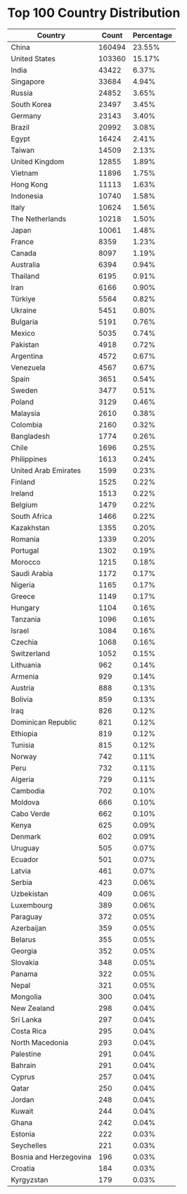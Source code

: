 # Top 100 Country Distribution
| Country | Count | Percentage |
|----|----|----|
| China | 160494 | 23.55% |
| United States | 103360 | 15.17% |
| India | 43422 | 6.37% |
| Singapore | 33684 | 4.94% |
| Russia | 24852 | 3.65% |
| South Korea | 23497 | 3.45% |
| Germany | 23143 | 3.40% |
| Brazil | 20992 | 3.08% |
| Egypt | 16424 | 2.41% |
| Taiwan | 14509 | 2.13% |
| United Kingdom | 12855 | 1.89% |
| Vietnam | 11896 | 1.75% |
| Hong Kong | 11113 | 1.63% |
| Indonesia | 10740 | 1.58% |
| Italy | 10624 | 1.56% |
| The Netherlands | 10218 | 1.50% |
| Japan | 10061 | 1.48% |
| France | 8359 | 1.23% |
| Canada | 8097 | 1.19% |
| Australia | 6394 | 0.94% |
| Thailand | 6195 | 0.91% |
| Iran | 6166 | 0.90% |
| Türkiye | 5564 | 0.82% |
| Ukraine | 5451 | 0.80% |
| Bulgaria | 5191 | 0.76% |
| Mexico | 5035 | 0.74% |
| Pakistan | 4918 | 0.72% |
| Argentina | 4572 | 0.67% |
| Venezuela | 4567 | 0.67% |
| Spain | 3651 | 0.54% |
| Sweden | 3477 | 0.51% |
| Poland | 3129 | 0.46% |
| Malaysia | 2610 | 0.38% |
| Colombia | 2160 | 0.32% |
| Bangladesh | 1774 | 0.26% |
| Chile | 1696 | 0.25% |
| Philippines | 1613 | 0.24% |
| United Arab Emirates | 1599 | 0.23% |
| Finland | 1525 | 0.22% |
| Ireland | 1513 | 0.22% |
| Belgium | 1479 | 0.22% |
| South Africa | 1466 | 0.22% |
| Kazakhstan | 1355 | 0.20% |
| Romania | 1339 | 0.20% |
| Portugal | 1302 | 0.19% |
| Morocco | 1215 | 0.18% |
| Saudi Arabia | 1172 | 0.17% |
| Nigeria | 1165 | 0.17% |
| Greece | 1149 | 0.17% |
| Hungary | 1104 | 0.16% |
| Tanzania | 1096 | 0.16% |
| Israel | 1084 | 0.16% |
| Czechia | 1068 | 0.16% |
| Switzerland | 1052 | 0.15% |
| Lithuania | 962 | 0.14% |
| Armenia | 929 | 0.14% |
| Austria | 888 | 0.13% |
| Bolivia | 859 | 0.13% |
| Iraq | 826 | 0.12% |
| Dominican Republic | 821 | 0.12% |
| Ethiopia | 819 | 0.12% |
| Tunisia | 815 | 0.12% |
| Norway | 742 | 0.11% |
| Peru | 732 | 0.11% |
| Algeria | 729 | 0.11% |
| Cambodia | 702 | 0.10% |
| Moldova | 666 | 0.10% |
| Cabo Verde | 662 | 0.10% |
| Kenya | 625 | 0.09% |
| Denmark | 602 | 0.09% |
| Uruguay | 505 | 0.07% |
| Ecuador | 501 | 0.07% |
| Latvia | 461 | 0.07% |
| Serbia | 423 | 0.06% |
| Uzbekistan | 409 | 0.06% |
| Luxembourg | 389 | 0.06% |
| Paraguay | 372 | 0.05% |
| Azerbaijan | 359 | 0.05% |
| Belarus | 355 | 0.05% |
| Georgia | 352 | 0.05% |
| Slovakia | 348 | 0.05% |
| Panama | 322 | 0.05% |
| Nepal | 321 | 0.05% |
| Mongolia | 300 | 0.04% |
| New Zealand | 298 | 0.04% |
| Sri Lanka | 297 | 0.04% |
| Costa Rica | 295 | 0.04% |
| North Macedonia | 293 | 0.04% |
| Palestine | 291 | 0.04% |
| Bahrain | 291 | 0.04% |
| Cyprus | 257 | 0.04% |
| Qatar | 250 | 0.04% |
| Jordan | 248 | 0.04% |
| Kuwait | 244 | 0.04% |
| Ghana | 242 | 0.04% |
| Estonia | 222 | 0.03% |
| Seychelles | 221 | 0.03% |
| Bosnia and Herzegovina | 196 | 0.03% |
| Croatia | 184 | 0.03% |
| Kyrgyzstan | 179 | 0.03% |
